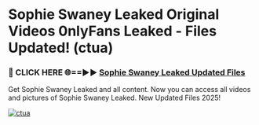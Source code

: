 # Sophie Swaney Leaked Original Videos 0nlyFans Leaked - Files Updated! (ctua)

<h3>🔴 CLICK HERE 🌐==►► <a href="https://tinyurl.com/x26r9saj" rel="nofollow">Sophie Swaney Leaked Updated Files</a></h3>

Get Sophie Swaney Leaked and all content. Now you can access all videos and pictures of Sophie Swaney Leaked. New Updated Files 2025!

[![ctua](https://i.imgur.com/LkgZPqh.gif)](https://tinyurl.com/x26r9saj)
